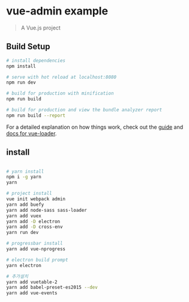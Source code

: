 # vue-admin example

> A Vue.js project

## Build Setup

``` bash
# install dependencies
npm install

# serve with hot reload at localhost:8080
npm run dev

# build for production with minification
npm run build

# build for production and view the bundle analyzer report
npm run build --report
```

For a detailed explanation on how things work, check out the [guide](http://vuejs-templates.github.io/webpack/) and [docs for vue-loader](http://vuejs.github.io/vue-loader).

## install

``` bash

# yarn install
npm i -g yarn
yarn

# project install
vue init webpack admin
yarn add buefy
yarn add node-sass sass-loader
yarn add vuex
yarn add -D electron
yarn add -D cross-env
yarn run dev

# progressbar install
yarn add vue-nprogress

# electron build prompt
yarn electron

# 추가설치
yarn add vuetable-2
yarn add babel-preset-es2015 --dev
yarn add vue-events

```
